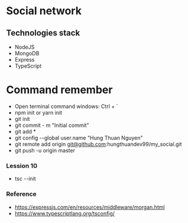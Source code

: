 # Social network

## Technologies stack

- NodeJS
- MongoDB
- Express
- TypeScript

# Command remember

- Open terminal command windows: Ctrl + `
- npm init or yarn init
- git init
- git commit - m "Initial commit"
- git add *
- git config --global user.name "Hung Thuan Nguyen"
- git remote add origin git@github.com:hungthuandev99/my_social.git
- git push -u origin master

### Lession 10
- tsc --init

### Reference
- https://expressjs.com/en/resources/middleware/morgan.html
- https://www.typescriptlang.org/tsconfig/